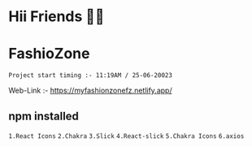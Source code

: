 # Hii Friends 🌹😊
# FashioZone
`Project start timing :- 11:19AM / 25-06-20023`

Web-Link :- https://myfashionzonefz.netlify.app/

## npm installed

`1.React Icons`
`2.Chakra`
`3.Slick`
`4.React-slick`
`5.Chakra Icons`
`6.axios`
